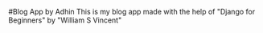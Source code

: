#Blog App by Adhin
This is my blog app made with the help of "Django for Beginners" by "William S Vincent"
